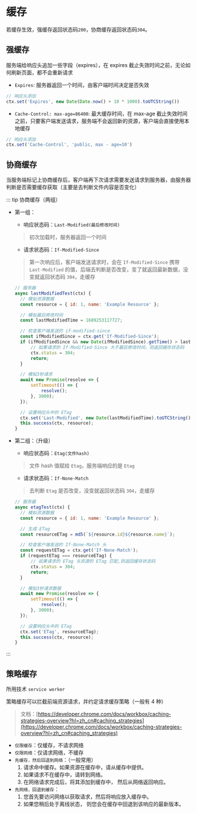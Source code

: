 # 缓存

若缓存生效，强缓存返回状态码`200`，协商缓存返回状态码`304`。

## 强缓存

服务端给响应头追加一些字段（expires），在 expires 截止失效时间之前，无论如何刷新页面，都不会重新请求

- `Expires`: 服务器返回一个时间，由客户端时间决定是否失效

```js
// 响应头添加
ctx.set('Expires', new Date(Date.now() + 10 * 1000).toUTCString())
```

- `Cache-Control: max-age=86400`: 最大缓存时间，在 max-age 截止失效时间之前，只要客户端发送请求，服务端不会返回新的资源，客户端会直接使用本地缓存

```js
// 响应头添加
ctx.set('Cache-Control', 'public, max - age=10')
```

## 协商缓存

当服务端标记上协商缓存后，客户端再下次请求需要发送请求到服务器，由服务器判断是否需要缓存获取（主要是去判断文件内容是否变化）

::: tip 协商缓存（两组）

- 第一组：

  - 响应状态码：`Last-Modified(最后修改时间)`

  > 初次加载时，服务器返回一个时间

  - 请求状态码：`If-Modified-Since`

  > 第一次响应后，客户端发送请求时，会在 `If-Modified-Since` 携带 `Last-Modified` 的值，后端去判断是否改变，变了就返回最新数据，没变就返回状态码 `304`，走缓存

  ```js
  // 服务器
  async lastModifiedTest(ctx) {
    // 模拟资源数据
    const resource = { id: 1, name: 'Example Resource' };

    // 模拟最后修改时间
    const lastModifiedTime = 1689253117727;

    // 检查客户端发送的 if-modified-since
    const ifModifiedSince = ctx.get('If-Modified-Since');
    if (ifModifiedSince && new Date(ifModifiedSince).getTime() > lastModifiedTime) {
        // 如果请求的 If-Modified-Since 大于最后修改时间，则返回缓存状态码
        ctx.status = 304;
        return;
    }

    // 模拟3秒请求
    await new Promise(resolve => {
        setTimeout(() => {
            resolve();
        }, 3000);
    });

    // 设置响应头中的 ETag
    ctx.set('Last-Modified', new Date(lastModifiedTime).toUTCString());
    this.success(ctx, resource);
  }
  ```

- 第二组：（升级）

  - 响应状态码：`Etag(文件hash)`

  > 文件 hash 值赋给 `Etag`，服务端响应的是 `Etag`

  - 请求状态码：`If-None-Match`

  > 去判断 `Etag` 是否改变，没变就返回状态码 `304`，走缓存

  ```js
  // 服务器
  async etagTest(ctx) {
    // 模拟资源数据
    const resource = { id: 1, name: 'Example Resource' };

    // 生成 ETag
    const resourceETag = md5(`${resource.id}${resource.name}`);

    // 检查客户端发送的 If-None-Match 头
    const requestETag = ctx.get('If-None-Match');
    if (requestETag === resourceETag) {
        // 如果请求的 ETag 与资源的 ETag 匹配,则返回缓存状态码
        ctx.status = 304;
        return;
    }

    // 模拟3秒请求数据
    await new Promise(resolve => {
        setTimeout(() => {
            resolve();
        }, 3000);
    });

    // 设置响应头中的 ETag
    ctx.set('ETag', resourceETag);
    this.success(ctx, resource);
  }
  ```

:::

## 策略缓存

所用技术 `service worker`

策略缓存可以拦截前端资源请求，并约定请求缓存策略（一般有 4 种）

> 文档：[https://developer.chrome.com/docs/workbox/caching-strategies-overview?hl=zh_cn#caching_strategies](https://developer.chrome.com/docs/workbox/caching-strategies-overview?hl=zh_cn#caching_strategies)

- `仅限缓存`：仅缓存，不请求网络
- `仅限网络`：仅请求网络，不缓存
- `先缓存，然后回退到网络`：（一般常用）
  1. 请求命中缓存。如果资源在缓存中，请从缓存中提供。
  2. 如果请求不在缓存中，请转到网络。
  3. 在网络请求完成后，将其添加到缓存中， 然后从网络返回响应。
- `先网络，回退到缓存`：
  1. 您首先要访问网络以获取请求，然后将响应放入缓存中。
  2. 如果您稍后处于离线状态， 则您会在缓存中回退到该响应的最新版本。
